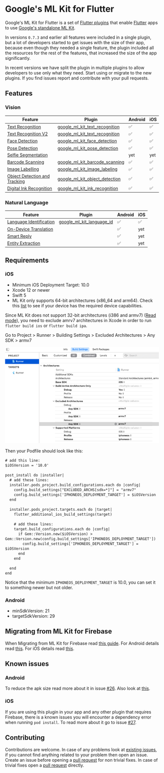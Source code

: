 # Google's ML Kit for Flutter

Google's ML Kit for Flutter is a set of [Flutter plugins](https://flutter.io/platform-plugins/)
that enable [Flutter](https://flutter.dev) apps to use [Google's standalone ML Kit](https://developers.google.com/ml-kit).

In versions `0.7.3` and earlier all features were included in a single plugin, but a lot of developers started to get issues with the size of their app, because even though they needed a single feature, the plugin included all the resources for the rest of the features, that increased the size of the app significantly.

In recent versions we have split the plugin in multiple plugins to allow developers to use only what they need. Start using or migrate to the new plugins. If you find issues report and contribute with your pull requests.

## Features

### Vision

| Feature                                                                                       | Plugin | Android | iOS |
|-----------------------------------------------------------------------------------------------|--------|---------|-----|
|[Text Recognition](https://developers.google.com/ml-kit/vision/text-recognition)               | [google\_ml\_kit\_text\_recognition](https://github.com/bharat-biradar/Google-Ml-Kit-plugin/tree/master/packages/google_ml_kit_text_recognition) | ✅      | ✅  |
|[Text Recognition V2](https://developers.google.com/ml-kit/vision/text-recognition/v2)         | [google\_ml\_kit\_text\_recognition](https://github.com/bharat-biradar/Google-Ml-Kit-plugin/tree/master/packages/google_ml_kit_text_recognition) | ✅      | ✅  |
|[Face Detection](https://developers.google.com/ml-kit/vision/face-detection)                   | [google\_ml\_kit\_face\_detection](https://github.com/bharat-biradar/Google-Ml-Kit-plugin/tree/master/packages/google_ml_kit_face_detection) | ✅      | ✅  |
|[Pose Detection](https://developers.google.com/ml-kit/vision/pose-detection)                   | [google\_ml\_kit\_pose\_detection](https://github.com/bharat-biradar/Google-Ml-Kit-plugin/tree/master/packages/google_ml_kit_pose_detection) | ✅      | ✅  |
|[Selfie Segmentation](https://developers.google.com/ml-kit/vision/selfie-segmentation)         | | yet     | yet |
|[Barcode Scanning](https://developers.google.com/ml-kit/vision/barcode-scanning)               | [google\_ml\_kit\_barcode\_scanning](https://github.com/bharat-biradar/Google-Ml-Kit-plugin/tree/master/packages/google_ml_kit_barcode_scanning) | ✅      | ✅  |
|[Image Labelling](https://developers.google.com/ml-kit/vision/image-labeling)                  | [google\_ml\_kit\_image\_labeling](https://github.com/bharat-biradar/Google-Ml-Kit-plugin/tree/master/packages/google_ml_kit_image_labeling) | ✅      | ✅  |
|[Object Detection and Tracking](https://developers.google.com/ml-kit/vision/object-detection)  | [google\_ml\_kit\_object\_detection](https://github.com/bharat-biradar/Google-Ml-Kit-plugin/tree/master/packages/google_ml_kit_object_detection) | ✅      | ✅  |
|[Digital Ink Recognition](https://developers.google.com/ml-kit/vision/digital-ink-recognition) | [google\_ml\_kit\_ink\_recognition](https://github.com/bharat-biradar/Google-Ml-Kit-plugin/tree/master/packages/google_ml_kit_ink_recognition) | ✅      | ✅  |

### Natural Language

| Feature                                                                                       | Plugin | Android | iOS |
|-----------------------------------------------------------------------------------------------|--------|---------|-----|
|[Language Identification](https://developers.google.com/ml-kit/language/identification)        | [google\_ml\_kit\_language\_id](https://github.com/bharat-biradar/Google-Ml-Kit-plugin/tree/master/packages/google_ml_kit_language_id) | ✅      | ✅  |
|[On-Device Translation](https://developers.google.com/ml-kit/language/translation)             | | ✅      | yet |
|[Smart Reply](https://developers.google.com/ml-kit/language/smart-reply)                       | | ✅      | yet |
|[Entity Extraction](https://developers.google.com/ml-kit/language/entity-extraction)           | | ✅      | yet |


## Requirements

### iOS

- Minimum iOS Deployment Target: 10.0
- Xcode 12 or newer
- Swift 5
- ML Kit only supports 64-bit architectures (x86_64 and arm64). Check this [list](https://developer.apple.com/support/required-device-capabilities/) to see if your device has the required device capabilities.

Since ML Kit does not support 32-bit architectures (i386 and armv7) ([Read mode](https://developers.google.com/ml-kit/migration/ios)), you need to exclude amrv7 architectures in Xcode in order to run `flutter build ios` or `flutter build ipa`.

Go to Project > Runner > Building Settings > Excluded Architectures > Any SDK > armv7

![](https://github.com/bharat-biradar/Google-Ml-Kit-plugin/blob/master/ima/build_settings_01.png)

Then your Podfile should look like this:

```
# add this line:
$iOSVersion = '10.0'

post_install do |installer|
  # add these lines:
  installer.pods_project.build_configurations.each do |config|
    config.build_settings["EXCLUDED_ARCHS[sdk=*]"] = "armv7"
    config.build_settings['IPHONEOS_DEPLOYMENT_TARGET'] = $iOSVersion
  end
  
  installer.pods_project.targets.each do |target|
    flutter_additional_ios_build_settings(target)
    
    # add these lines:
    target.build_configurations.each do |config|
      if Gem::Version.new($iOSVersion) > Gem::Version.new(config.build_settings['IPHONEOS_DEPLOYMENT_TARGET'])
        config.build_settings['IPHONEOS_DEPLOYMENT_TARGET'] = $iOSVersion
      end
    end
    
  end
end
```

Notice that the minimum `IPHONEOS_DEPLOYMENT_TARGET` is 10.0, you can set it to something newer but not older.

### Android

- minSdkVersion: 21
- targetSdkVersion: 29

## Migrating from ML Kit for Firebase

When Migrating from ML Kit for Firebase read [this guide](https://developers.google.com/ml-kit/migration). For Android details read [this](https://developers.google.com/ml-kit/migration/android). For iOS details read [this](https://developers.google.com/ml-kit/migration/ios).

## Known issues

### Android

To reduce the apk size read more about it in issue [#26](https://github.com/bharat-biradar/Google-Ml-Kit-plugin/issues/26). Also look at [this](https://developers.google.com/ml-kit/tips/reduce-app-size).

### iOS

If you are using this plugin in your app and any other plugin that requires Firebase, there is a known issues you will encounter a dependency error when running `pod install`. To read more about it go to issue [#27](https://github.com/bharat-biradar/Google-Ml-Kit-plugin/issues/27).

## Contributing

Contributions are welcome.
In case of any problems look at [existing issues](https://github.com/bharat-biradar/Google-Ml-Kit-plugin/issues), if you cannot find anything related to your problem then open an issue.
Create an issue before opening a [pull request](https://github.com/bharat-biradar/Google-Ml-Kit-plugin/pulls) for non trivial fixes.
In case of trivial fixes open a [pull request](https://github.com/bharat-biradar/Google-Ml-Kit-plugin/pulls) directly.
